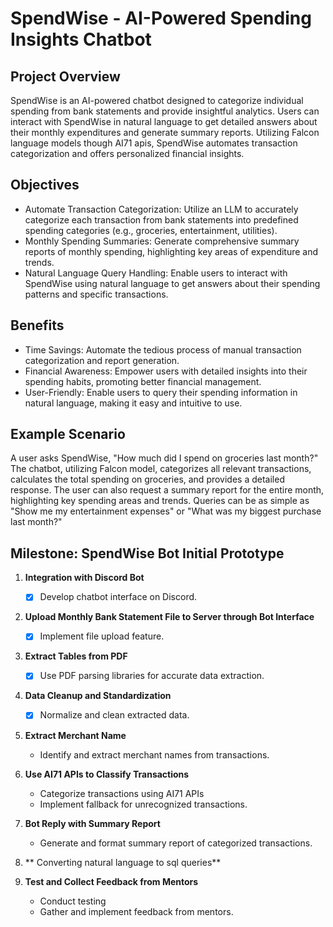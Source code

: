 # SpendWise - AI-Powered Spending Insights Chatbot
## Project Overview
SpendWise is an AI-powered chatbot designed to categorize individual spending from bank statements and provide insightful analytics. Users can interact with SpendWise in natural language to get detailed answers about their monthly expenditures and generate summary reports. Utilizing Falcon language models though AI71 apis, SpendWise automates transaction categorization and offers personalized financial insights.
## Objectives
- Automate Transaction Categorization: Utilize an LLM to accurately categorize each transaction from bank statements into predefined spending categories (e.g., groceries, entertainment, utilities).
- Monthly Spending Summaries: Generate comprehensive summary reports of monthly spending, highlighting key areas of expenditure and trends.
- Natural Language Query Handling: Enable users to interact with SpendWise using natural language to get answers about their spending patterns and specific transactions.
## Benefits
- Time Savings: Automate the tedious process of manual transaction categorization and report generation.
- Financial Awareness: Empower users with detailed insights into their spending habits, promoting better financial management.
- User-Friendly: Enable users to query their spending information in natural language, making it easy and intuitive to use.
## Example Scenario
A user asks SpendWise, "How much did I spend on groceries last month?" The chatbot, utilizing Falcon model, categorizes all relevant transactions, calculates the total spending on groceries, and provides a detailed response. The user can also request a summary report for the entire month, highlighting key spending areas and trends. Queries can be as simple as "Show me my entertainment expenses" or "What was my biggest purchase last month?"


## Milestone: SpendWise Bot Initial Prototype

1. **Integration with Discord Bot**
   - [x] Develop chatbot interface on Discord.

2. **Upload Monthly Bank Statement File to Server through Bot Interface**
    - [x] Implement file upload feature.

3. **Extract Tables from PDF**
   - [x] Use PDF parsing libraries for accurate data extraction.

4. **Data Cleanup and Standardization**
   - [x] Normalize and clean extracted data.

5. **Extract Merchant Name**
   - Identify and extract merchant names from transactions.

6. **Use AI71 APIs to Classify Transactions**
   - Categorize transactions using AI71 APIs 
   - Implement fallback for unrecognized transactions.

7. **Bot Reply with Summary Report**
   - Generate and format summary report of categorized transactions.

8. ** Converting natural language to sql queries**

9. **Test and Collect Feedback from Mentors**
   - Conduct testing 
   - Gather and implement feedback from mentors.